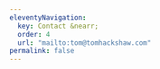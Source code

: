 ```yaml
---
eleventyNavigation:
  key: Contact &nearr;
  order: 4
  url: "mailto:tom@tomhackshaw.com"
permalink: false
---
```

